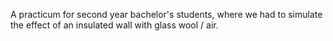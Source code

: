 A practicum for second year bachelor's students, where we had to simulate the effect of an insulated wall with glass wool / air.
